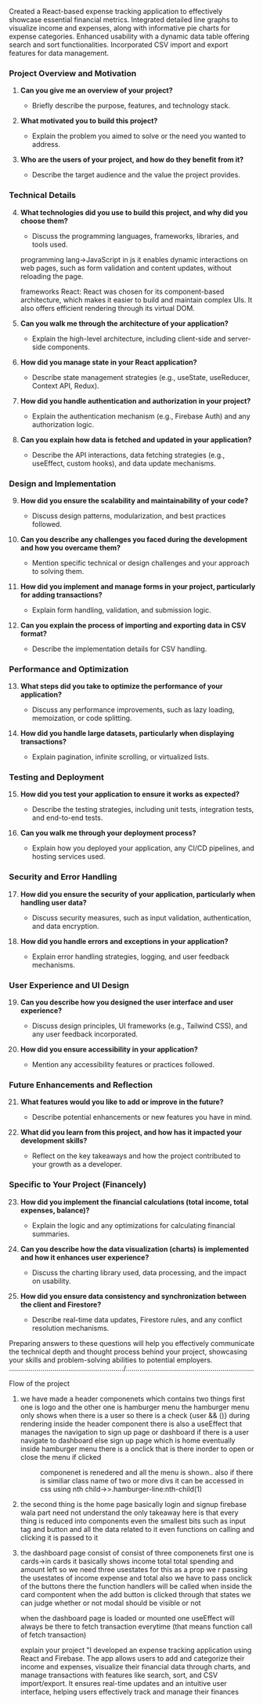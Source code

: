 Created a React-based expense tracking application to effectively showcase essential financial metrics. Integrated detailed line graphs to visualize income and expenses, along with informative pie charts for expense categories. Enhanced usability with a dynamic data table offering search and sort functionalities. Incorporated CSV import and export features for  data management.


### Project Overview and Motivation
1. **Can you give me an overview of your project?**
   - Briefly describe the purpose, features, and technology stack.

2. **What motivated you to build this project?**
   - Explain the problem you aimed to solve or the need you wanted to address.

3. **Who are the users of your project, and how do they benefit from it?**
   - Describe the target audience and the value the project provides.

### Technical Details
4. **What technologies did you use to build this project, and why did you choose them?**
   - Discuss the programming languages, frameworks, libraries, and tools used.

   programming lang->JavaScript
   in js it enables dynamic interactions on web pages, such as form validation and content updates, without reloading the page.

   frameworks
   React: React was chosen for its component-based architecture, which makes it easier to build and maintain complex UIs. It also offers efficient rendering through its virtual DOM.


5. **Can you walk me through the architecture of your application?**
   - Explain the high-level architecture, including client-side and server-side components.

6. **How did you manage state in your React application?**
   - Describe state management strategies (e.g., useState, useReducer, Context API, Redux).

7. **How did you handle authentication and authorization in your project?**
   - Explain the authentication mechanism (e.g., Firebase Auth) and any authorization logic.

8. **Can you explain how data is fetched and updated in your application?**
   - Describe the API interactions, data fetching strategies (e.g., useEffect, custom hooks), and data update mechanisms.

### Design and Implementation
9. **How did you ensure the scalability and maintainability of your code?**
   - Discuss design patterns, modularization, and best practices followed.

10. **Can you describe any challenges you faced during the development and how you overcame them?**
    - Mention specific technical or design challenges and your approach to solving them.

11. **How did you implement and manage forms in your project, particularly for adding transactions?**
    - Explain form handling, validation, and submission logic.

12. **Can you explain the process of importing and exporting data in CSV format?**
    - Describe the implementation details for CSV handling.

### Performance and Optimization
13. **What steps did you take to optimize the performance of your application?**
    - Discuss any performance improvements, such as lazy loading, memoization, or code splitting.

14. **How did you handle large datasets, particularly when displaying transactions?**
    - Explain pagination, infinite scrolling, or virtualized lists.

### Testing and Deployment
15. **How did you test your application to ensure it works as expected?**
    - Describe the testing strategies, including unit tests, integration tests, and end-to-end tests.

16. **Can you walk me through your deployment process?**
    - Explain how you deployed your application, any CI/CD pipelines, and hosting services used.

### Security and Error Handling
17. **How did you ensure the security of your application, particularly when handling user data?**
    - Discuss security measures, such as input validation, authentication, and data encryption.

18. **How did you handle errors and exceptions in your application?**
    - Explain error handling strategies, logging, and user feedback mechanisms.

### User Experience and UI Design
19. **Can you describe how you designed the user interface and user experience?**
    - Discuss design principles, UI frameworks (e.g., Tailwind CSS), and any user feedback incorporated.

20. **How did you ensure accessibility in your application?**
    - Mention any accessibility features or practices followed.

### Future Enhancements and Reflection
21. **What features would you like to add or improve in the future?**
    - Describe potential enhancements or new features you have in mind.

22. **What did you learn from this project, and how has it impacted your development skills?**
    - Reflect on the key takeaways and how the project contributed to your growth as a developer.

### Specific to Your Project (Financely)
23. **How did you implement the financial calculations (total income, total expenses, balance)?**
    - Explain the logic and any optimizations for calculating financial summaries.

24. **Can you describe how the data visualization (charts) is implemented and how it enhances user experience?**
    - Discuss the charting library used, data processing, and the impact on usability.

25. **How did you ensure data consistency and synchronization between the client and Firestore?**
    - Describe real-time data updates, Firestore rules, and any conflict resolution mechanisms.

Preparing answers to these questions will help you effectively communicate the technical depth and thought process behind your project, showcasing your skills and problem-solving abilities to potential employers.
..........................................................\/.................................................................

Flow of the project 
1. we have made a header componenets which contains two things first one is logo and the other one is hamburger menu
   the hamburger menu only shows when there is a user so there is a check {user && (<Hamburger/>)} during rendering 
   inside the header component there is also a useEffect that manages the navigation to sign up page or dashboard if 
   there is a user navigate to dashboard else sign up page which is home eventually 
   inside hamburger menu there is a onclick that is there inorder to open or close the menu if clicked <menu/> componenet is
   renedered and all the menu is shown.. also if there is similiar class name of two or more divs it can be accessed in css
   using nth child->>.hamburger-line:nth-child(1)

2. the second thing is the home page basically login and signup firebase wala part need not understand the only takeaway here
   is that every thing is reduced into components even the smallest bits such as input tag and button and all the data related to it even functions on calling and clicking it is passed to it  

3. the dashboard page consist of consist of three componenets first one is cards->in cards it basically shows income total
   total spending and amount left so we need three usestates for this as a prop we r passing the usestates of income expense and total also we have to pass onclick of the buttons there the function handlers will be called when inside the card compontent when the add button is clicked through that states we can judge whether or not modal should be visible or not

   when the dashboard page is loaded or mounted one useEffect will always be there to fetch transaction everytime (that means function call of fetch transaction)


   explain your project 
   "I developed an expense tracking application using React and Firebase. The app allows users to add and categorize their income and expenses, visualize their financial data through charts, and manage transactions with features like search, sort, and CSV import/export. It ensures real-time updates and an intuitive user interface, helping users effectively track and manage their finances

   

 
